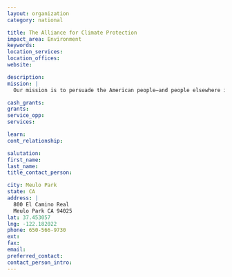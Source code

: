 ```yaml
---
layout: organization
category: national

title: The Alliance for Climate Protection
impact_area: Environment
keywords: 
location_services: 
location_offices: 
website: 

description: 
mission: |
  Our mission is to persuade the American people—and people elsewhere in the world—of the importance and urgency of adopting and implementing effective and comprehensive solutions for the climate crisis.

cash_grants: 
grants: 
service_opp: 
services: 

learn: 
cont_relationship: 

salutation: 
first_name: 
last_name: 
title_contact_person: 

city: Meulo Park
state: CA
address: |
  800 El Camino Real  
  Meulo Park CA 94025
lat: 37.453057
lng: -122.182022
phone: 650-566-9730
ext: 
fax: 
email: 
preferred_contact: 
contact_person_intro: 
---
```


